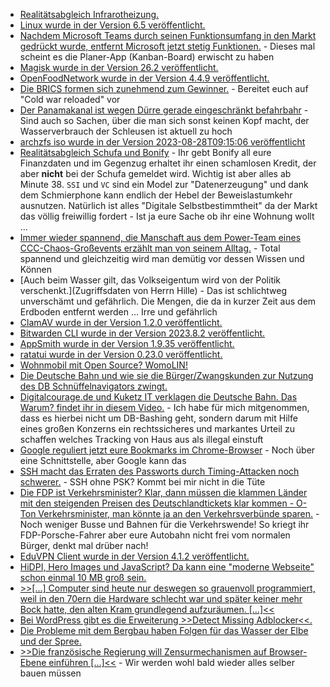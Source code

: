 * [Realitätsabgleich Infrarotheizung.](https://www.youtube.com/watch?v=petEud6D4Ng)
* [Linux wurde in der Version 6.5 veröffentlicht.](https://lwn.net/Articles/942876/)
* [Nachdem Microsoft Teams durch seinen Funktionsumfang in den Markt gedrückt wurde, entfernt Microsoft jetzt stetig Funktionen.](https://www.borncity.com/blog/2023/08/28/teams-microsoft-entfernt-heimlich-funktionen-umbau-auf-version-2-0/) - Dieses mal scheint es die Planer-App (Kanban-Board) erwischt zu haben
* [Magisk wurde in der Version 26.2 veröffentlicht.](https://github.com/topjohnwu/Magisk/releases/tag/v26.2)
* [OpenFoodNetwork wurde in der Version 4.4.9 veröffentlicht.](https://github.com/openfoodfoundation/openfoodnetwork/releases/tag/v4.4.9)
* [Die BRICS formen sich zunehmend zum Gewinner.](http://blog.fefe.de/?ts=9a12a125) - Bereitet euch auf "Cold war reloaded" vor
* [Der Panamakanal ist wegen Dürre gerade eingeschränkt befahrbahr](http://blog.fefe.de/?ts=9a12a0a2) - Sind auch so Sachen, über die man sich sonst keinen Kopf macht, der Wasserverbrauch der Schleusen ist aktuell zu hoch
* [archzfs iso wurde in der Version 2023-08-28T09:15:06 veröffentlicht](https://archzfs.leibelt.de)
* [Realitätsabgleich Schufa und Bonify](https://media.ccc.de/v/camp2023-57571-jens_spahns_credit_score_is_very_good) - Ihr gebt Bonify all eure Finanzdaten und im Gegenzug erhaltet ihr einen schamlosen Kredit, der aber **nicht** bei der Schufa gemeldet wird. Wichtig ist aber alles ab Minute 38. `SSI` und `VC` sind ein Model zur "Datenerzeugung" und dank dem Schmierphone kann endlich der Hebel der Beweislastumkehr ausnutzen. Natürlich ist alles "Digitale Selbstbestimmtheit" da der Markt das völlig freiwillig fordert - Ist ja eure Sache ob ihr eine Wohnung wollt ...
* [Immer wieder spannend, die Manschaft aus dem Power-Team eines CCC-Chaos-Großevents erzählt man von seinem Alltag.](https://media.ccc.de/v/gpn21-45-solarversorgung-auf-open-air-chaos-events-und-macht-das-berhaupt-sinn-) - Total spannend und gleichzeitig wird man demütig vor dessen Wissen und Können
* [Auch beim Wasser gilt, das Volkseigentum wird von der Politik verschenkt.](Zugriffsdaten von Herrn Hille) - Das ist schlichtweg unverschämt und gefährlich. Die Mengen, die da in kurzer Zeit aus dem Erdboden entfernt werden ... Irre und gefährlich
* [ClamAV wurde in der Version 1.2.0 veröffentlicht.](https://github.com/Cisco-Talos/clamav/releases/tag/clamav-1.2.0)
* [Bitwarden CLI wurde in der Version 2023.8.2 veröffentlicht.](https://github.com/bitwarden/clients/releases/tag/cli-v2023.8.2)
* [AppSmith wurde in der Version 1.9.35 veröffentlicht.](https://github.com/appsmithorg/appsmith/releases/tag/v1.9.35)
* [ratatui wurde in der Version 0.23.0 veröffentlicht.](https://github.com/ratatui-org/ratatui/releases/tag/v0.23.0)
* [Wohnmobil mit Open Source? WomoLIN!](https://womolin.de/)
* [Die Deutsche Bahn und wie sie die Bürger/Zwangskunden zur Nutzung des DB Schnüffelnavigators zwingt.](https://media.ccc.de/v/camp2023-57089-db_schnueffelnavigator)
* [Digitalcourage.de und Kuketz IT verklagen die Deutsche Bahn. Das Warum? findet ihr in diesem Video.](https://media.ccc.de/v/camp2023-57089-db_schnueffelnavigator) - Ich habe für mich mitgenommen, dass es hierbei nicht um DB-Bashing geht, sondern darum mit Hilfe eines großen Konzerns ein rechtssicheres und markantes Urteil zu schaffen welches Tracking von Haus aus als illegal einstuft
* [Google reguliert jetzt eure Bookmarks im Chrome-Browser](http://blog.fefe.de/?ts=9a11c776) - Noch über eine Schnittstelle, aber Google kann das
* [SSH macht das Erraten des Passworts durch Timing-Attacken noch schwerer.](http://blog.fefe.de/?ts=9a10d5c8) - SSH ohne PSK? Kommt bei mir nicht in die Tüte
* [Die FDP ist Verkehrsminister? Klar, dann müssen die klammen Länder mit den steigenden Preisen des Deutschlandtickets klar kommen - O-Ton Verkehrsminister, man könnte ja an den Verkehrsverbünde sparen.](http://blog.fefe.de/?ts=9a1313b2) - Noch weniger Busse und Bahnen für die Verkehrswende! So kriegt ihr FDP-Porsche-Fahrer aber eure Autobahn nicht frei vom normalen Bürger, denkt mal drüber nach!
* [EduVPN Client wurde in der Version 4.1.2 veröffentlicht.](https://github.com/eduvpn/python-eduvpn-client/releases/tag/4.1.2)
* [HiDPI, Hero Images und JavaScript? Da kann eine "moderne Webseite" schon einmal 10 MB groß sein.](https://utcc.utoronto.ca/~cks/space/blog/web/ExperiencingWebBloat)
* [>>[...] Computer sind heute nur deswegen so grauenvoll programmiert, weil in den 70ern die Hardware schlecht war und später keiner mehr Bock hatte, den alten Kram grundlegend aufzuräumen. [...]<<](https://tuxproject.de/blog/2023/08/liegengebliebenes-vom-29-august-2023/)
* [Bei WordPress gibt es die Erweiterung >>Detect Missing Adblocker<<.](https://wordpress.org/plugins/detect-missing-adblocker/)
* [Die Probleme mit dem Bergbau haben Folgen für das Wasser der Elbe und der Spree.](https://sachsen.nabu.de/news/2023/33831.html)
* [>>Die französische Regierung will Zensurmechanismen auf Browser-Ebene einführen [...]<<](https://netzpolitik.org/2023/gefaehrlicher-praezedenzfall-neues-gesetz-in-frankreich-will-browser-zur-zensur-verpflichten/) - Wir werden wohl bald wieder alles selber bauen müssen
